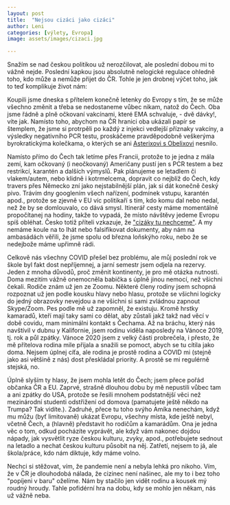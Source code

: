 ```yaml
---
layout: post
title:  "Nejsou cizáci jako cizáci"
author: Leni
categories: [výlety, Evropa]
image: assets/images/cizaci.jpg

---
```


Snažím se nad českou politikou už nerozčilovat, ale poslední dobou mi to vážně nejde. Poslední kapkou jsou absolutně nelogické regulace ohledně toho, kdo může a nemůže přijet do ČR. Tohle je jen drobnej výčet toho, jak to teď komplikuje život nám:

Koupili jsme dneska s přítelem konečně letenky do Evropy s tím, že se může všechno změnit a třeba se nedostaneme vůbec nikam, natož do Čech. Oba jsme řádně a plně očkovaní vakcínami, které EMA schvaluje, - dvě dávky!, víte jak. Namísto toho, abychom na ČR hranici oba ukázali papír se štemplem, že jsme si protrpěli po každý z injekci vedlejší příznaky vakcíny, a výsledky negativního PCR testu, proskáčeme pravděpodobně veškerýma byrokratickýma kolečkama, o kterých se ani <a href="https://www.youtube.com/watch?v=xk2keN8JmeA">Asterixovi s Obelixovi</a> nesnilo.

Namísto přímo do Čech tak letíme přes Francii, protože to je jedna z mála zemí, kam očkovaný (i neočkovaný) Američany pustí jen s PCR testem a bez restrikcí, karantén a dalších výmyslů. Pak plánujeme se letadlem či vlakem/autem, nebo klidně i kotrmelcema, dopravit co nejblíž do Čech, kdy travers přes Německo zní jako nejstabilnější plán, jak si dát konečně český pivo. Trávím dny googlením všech nařízení, podmínek vstupu, karantén apod., protože se zjevně v EU víc politikaří s tím, kdo komu dal nebo nedal, než že by se domlouvalo, co dává smysl. Itinerář cesty máme momentálně propočítanej na hodiny, takže to vypadá, že místo návštěvy jedeme Evropu spíš obléhat. Česko totiž příteli vzkazuje, že <a href="https://www.irozhlas.cz/zpravy-domov/andrej-babis-radiozurnal-ranni-interview_2106040913_ada">"cizáky tu nechceme"</a>. A my nemáme koule na to lhát nebo falsifikovat dokumenty, aby nám na ambasádách věřili, že jsme spolu od března loňskýho roku, nebo že se nedejbože máme upřimně rádi.

Celkově nás všechny COVID přešel bez problému, ale můj poslední rok ve škole byl fakt dost nepříjemnej, a jarní semestr jsem odjela na rezervy. Jeden z mnoha důvodů, proč změnit kontinenty, je pro mě otázka nutnosti. Doma mezitím vážně onemocněla babička s úplně jinou nemocí, než všichni čekali. Rodiče znám už jen ze Zoomu. Některé členy rodiny jsem schopná rozpoznat už jen podle kousku hlavy nebo hlasu, protože se všichni logicky do jedný obrazovky nevejdou a ne všichni si sami zvládnou zapnout Skype/Zoom. Pes podle mě už zapomněl, že existuju. Kromě hrstky kamaradů, kteří mají taky sami co dělat, aby zůstali jakž takž nad věcí v době covidu, mam minimálni kontakt s Čechama. Až na bráchu, který nás navštívil v dubnu y Kalifornie, jsem rodinu viděla naposledy na Vánoce 2019, tj. rok a půl zpátky. Vánoce 2020 jsem z velký části probrečela, i přesto, že mě přítelova rodina mile přijala a snažili se pomoct, abych se tu cítila jako doma. Nejsem úplnej cíťa, ale rodina je prostě rodina a COVID mi (stejně jako asi většině z nás) dost přeskládal priority. A prostě se mi regulérně stejská, no.

Úplně slyším ty hlasy, že jsem mohla letět do Čech; jsem přece pořád občanka ČR a EU. Zaprvé, strašně dlouhou dobu by mě nepustili vůbec tam a ani zpátky do USA, protože se řesili mnohem podstatnější věci než mezinárodní studenti odstřižení od domova (pamatujete ještě někdo na Trumpa? Tak vidíte.). Zadruhé, přece tu toho svýho Amíka nenechám, když mu můžu (byť limitovaně) ukázat Evropu, všechny místa, kde ještě nebyl, včetně Čech, a (hlavně) představit ho rodičům a kamarádům. Ona je jedna věc o tom, odkud pocházíte vyprávět, ale když vám nakonec dojdou nápady, jak vysvětlit ryze českou kulturu, zvyky, apod., potřebujete sednout na letadlo a nechat českou kulturu působit na něj. Zatřetí, nejsem to já, ale škola/práce, kdo nám diktuje, kdy máme volno.

Nechci si stěžovat, vím, že pandemie není a nebyla lehká pro nikoho. Vím, že v ČR je dlouhodobá nálada, že cizinec není našinec, ale my to i bez toho "popíjeni v baru" oželíme. Nám by stačilo jen vidět rodinu a kousek mý roudný hroudy. Tahle pofidérní hra na dobu, kdy se mohlo jen někam, nás už vážně neba.

